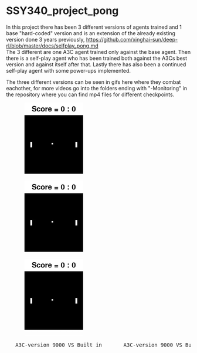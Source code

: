 # SSY340_project_pong
In this project there has been 3 different versions of agents trained and 1 base "hard-coded" version and is an extension of the already existing version done 3 years previously, https://github.com/xinghai-sun/deep-rl/blob/master/docs/selfplay_pong.md    
The 3 different are one A3C agent trained only against the base agent. Then there is a self-play agent who has been trained both against the A3Cs best version and against itself after that. Lastly there has also been a continued self-play agent with some power-ups implemented.  
  
The three different versions can be seen in gifs here where they combat eachother, for more videos go into the folders ending with "-Monitoring" in the repository where you can find mp4 files for different checkpoints.
<p align="left">
  <img src=training_9000.gif hspace = "50">
  <img src=training_9000.gif hspace = "50">
  <img src=training_9000.gif hspace = "50">
  <pre>
   A3C-version 9000 VS Built in       A3C-version 9000 VS Built in        A3C-version 9000 VS Built in
  </pre>
</p>
